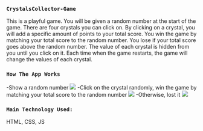 
### `CrystalsCollector-Game`
This is a playful game. You will be given a random number at the start of the game. There are four crystals you can click on. By clicking on a crystal, you will add a specific amount of points to your total score. You win the game by matching your total score to the random number. You lose if your total score goes above the random number. The value of each crystal is hidden from you until you click on it. Each time when the game restarts, the game will change the values of each crystal.

### `How The App Works`
-Show a random number
<img src="http://peiwren.com/collector1.jpg">
-Click on the crystal randomly, win the game by matching your total score to the random number
<img src="http://peiwren.com/win.jpg">
-Otherwise, lost it
<img src="http://peiwren.com/lost.jpg">

### `Main Technology Used:`
HTML, CSS, JS
